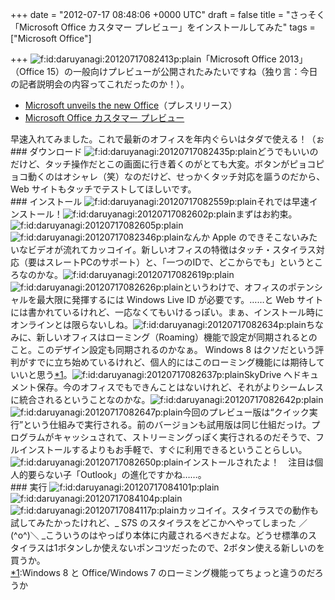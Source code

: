
+++
date = "2012-07-17 08:48:06 +0000 UTC"
draft = false
title = "さっそく「Microsoft Office カスタマー プレビュー」をインストールしてみた"
tags = ["Microsoft Office"]

+++
<img src="http://cdn-ak.f.st-hatena.com/images/fotolife/d/daruyanagi/20120717/20120717082413.png" alt="f:id:daruyanagi:20120717082413p:plain" title="f:id:daruyanagi:20120717082413p:plain" class="hatena-fotolife"/>「Microsoft Office 2013」（Office 15）の一般向けプレビューが公開されたみたいですね（独り言：今日の記者説明会の内容ってこれだったのか！）。

<ul>
<li><a href="http://www.microsoft.com/en-us/news/Press/2012/Jul12/07-16OfficePR.aspx">Microsoft unveils the new Office</a>（プレスリリース）</li>
<li><a href="http://www.microsoft.com/ja-jp/office/preview/default.aspx">Microsoft Office カスタマー プレビュー</a></li>
</ul>早速入れてみました。これで最新のオフィスを年内ぐらいはタダで使える！（ぉ

<div class="section">
    ### ダウンロード
    <img src="http://cdn-ak.f.st-hatena.com/images/fotolife/d/daruyanagi/20120717/20120717082435.png" alt="f:id:daruyanagi:20120717082435p:plain" title="f:id:daruyanagi:20120717082435p:plain" class="hatena-fotolife"/>どうでもいいのだけど、タッチ操作だとこの画面に行き着くのがとても大変。ボタンがピョコピョコ動くのはオシャレ（笑）なのだけど、せっかくタッチ対応を謳うのだから、Web サイトもタッチでテストしてほしいです。

</div>
<div class="section">
    ### インストール
    <img src="http://cdn-ak.f.st-hatena.com/images/fotolife/d/daruyanagi/20120717/20120717082559.png" alt="f:id:daruyanagi:20120717082559p:plain" title="f:id:daruyanagi:20120717082559p:plain" class="hatena-fotolife"/>それでは早速インストール！<img src="http://cdn-ak.f.st-hatena.com/images/fotolife/d/daruyanagi/20120717/20120717082602.png" alt="f:id:daruyanagi:20120717082602p:plain" title="f:id:daruyanagi:20120717082602p:plain" class="hatena-fotolife"/>まずはお約束。<img src="http://cdn-ak.f.st-hatena.com/images/fotolife/d/daruyanagi/20120717/20120717082605.png" alt="f:id:daruyanagi:20120717082605p:plain" title="f:id:daruyanagi:20120717082605p:plain" class="hatena-fotolife"/><img src="http://cdn-ak.f.st-hatena.com/images/fotolife/d/daruyanagi/20120717/20120717082346.png" alt="f:id:daruyanagi:20120717082346p:plain" title="f:id:daruyanagi:20120717082346p:plain" class="hatena-fotolife"/>なんか Apple のできそこないみたいなビデオが流れてカッコイイ。新しいオフィスの特徴はタッチ・スタイラス対応（要はスレートPCのサポート）と、「一つのIDで、どこからでも」というところなのかな。<img src="http://cdn-ak.f.st-hatena.com/images/fotolife/d/daruyanagi/20120717/20120717082619.png" alt="f:id:daruyanagi:20120717082619p:plain" title="f:id:daruyanagi:20120717082619p:plain" class="hatena-fotolife"/><img src="http://cdn-ak.f.st-hatena.com/images/fotolife/d/daruyanagi/20120717/20120717082626.png" alt="f:id:daruyanagi:20120717082626p:plain" title="f:id:daruyanagi:20120717082626p:plain" class="hatena-fotolife"/>というわけで、オフィスのポテンシャルを最大限に発揮するには Windows Live ID が必要です。……と Web サイトには書かれているけれど、一応なくてもいけるっぽい。まぁ、インストール時にオンラインとは限らないしね。<img src="http://cdn-ak.f.st-hatena.com/images/fotolife/d/daruyanagi/20120717/20120717082634.png" alt="f:id:daruyanagi:20120717082634p:plain" title="f:id:daruyanagi:20120717082634p:plain" class="hatena-fotolife"/>ちなみに、新しいオフィスはローミング（Roaming）機能で設定が同期されるとのこと。このデザイン設定も同期されるのかなぁ。 Windows 8 はクソだという評判がすでに立ち始めているけれど、個人的にはこのローミング機能には期待していいと思う<a href="#f1" name="fn1" title="Windows 8 と Office/Windows 7 のローミング機能ってちょっと違うのだろうか">*1</a>。<img src="http://cdn-ak.f.st-hatena.com/images/fotolife/d/daruyanagi/20120717/20120717082637.png" alt="f:id:daruyanagi:20120717082637p:plain" title="f:id:daruyanagi:20120717082637p:plain" class="hatena-fotolife"/>SkyDrive へドキュメント保存。今のオフィスでもできんことはないけれど、それがよりシームレスに統合されるということなのかな。<img src="http://cdn-ak.f.st-hatena.com/images/fotolife/d/daruyanagi/20120717/20120717082642.png" alt="f:id:daruyanagi:20120717082642p:plain" title="f:id:daruyanagi:20120717082642p:plain" class="hatena-fotolife"/><img src="http://cdn-ak.f.st-hatena.com/images/fotolife/d/daruyanagi/20120717/20120717082647.png" alt="f:id:daruyanagi:20120717082647p:plain" title="f:id:daruyanagi:20120717082647p:plain" class="hatena-fotolife"/>今回のプレビュー版は“クイック実行”という仕組みで実行される。前のバージョンも試用版は同じ仕組だっけ。プログラムがキャッシュされて、ストリーミングっぽく実行されるのだそうで、フルインストールするよりもお手軽で、すぐに利用できるということらしい。<img src="http://cdn-ak.f.st-hatena.com/images/fotolife/d/daruyanagi/20120717/20120717082650.png" alt="f:id:daruyanagi:20120717082650p:plain" title="f:id:daruyanagi:20120717082650p:plain" class="hatena-fotolife"/>インストールされたよ！　注目は個人的要らない子「Outlook」の進化ですかね……。

</div>
<div class="section">
    ### 実行
    <img src="http://cdn-ak.f.st-hatena.com/images/fotolife/d/daruyanagi/20120717/20120717084101.png" alt="f:id:daruyanagi:20120717084101p:plain" title="f:id:daruyanagi:20120717084101p:plain" class="hatena-fotolife"/><img src="http://cdn-ak.f.st-hatena.com/images/fotolife/d/daruyanagi/20120717/20120717084104.png" alt="f:id:daruyanagi:20120717084104p:plain" title="f:id:daruyanagi:20120717084104p:plain" class="hatena-fotolife"/><img src="http://cdn-ak.f.st-hatena.com/images/fotolife/d/daruyanagi/20120717/20120717084117.png" alt="f:id:daruyanagi:20120717084117p:plain" title="f:id:daruyanagi:20120717084117p:plain" class="hatena-fotolife"/>カッコイイ。スタイラスでの動作も試してみたかったけれど、_ S7S のスタイラスをどこかへやってしまった ／(^o^)＼ _こういうのはやっぱり本体に内蔵されるべきだよな。どうせ標準のスタイラスは1ボタンしか使えないポンコツだったので、2ボタン使える新しいのを買うか。

</div><div class="footnote">
<a href="#fn1" name="f1" class="footnote-number">*1</a><span class="footnote-delimiter">:</span><span class="footnote-text">Windows 8 と Office/Windows 7 のローミング機能ってちょっと違うのだろうか</span>
</div>

